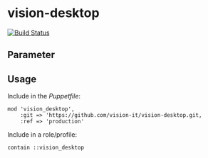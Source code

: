 # vision-desktop

[![Build Status](https://travis-ci.org/vision-it/vision-desktop.svg?branch=production)](https://travis-ci.org/vision-it/vision-desktop)

## Parameter

## Usage

Include in the *Puppetfile*:

```
mod 'vision_desktop',
    :git => 'https://github.com/vision-it/vision-desktop.git,
    :ref => 'production'
```

Include in a role/profile:

```puppet
contain ::vision_desktop
```

